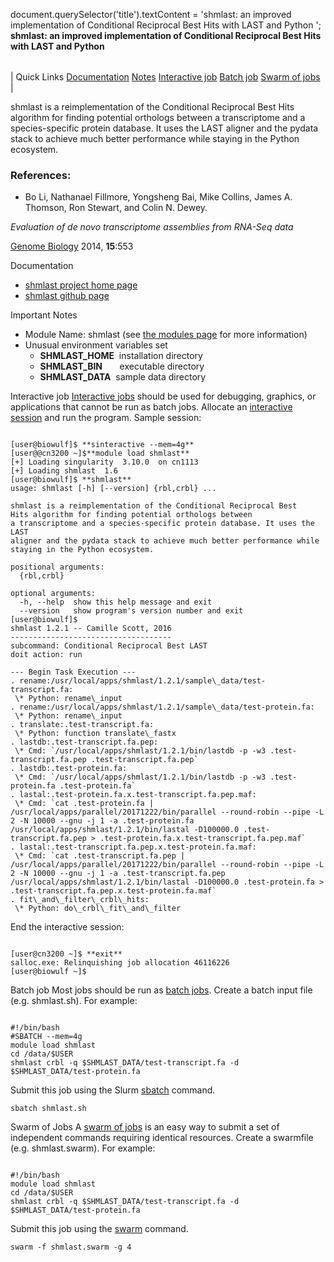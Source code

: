 

document.querySelector('title').textContent = 'shmlast: an improved implementation of Conditional Reciprocal Best Hits with LAST and Python ';
**shmlast: an improved implementation of Conditional Reciprocal Best Hits with LAST and Python** 


|  |
| --- |
| 
Quick Links
[Documentation](#doc)
[Notes](#notes)
[Interactive job](#int) 
[Batch job](#sbatch) 
[Swarm of jobs](#swarm) 
 |



shmlast is a reimplementation of the Conditional Reciprocal Best Hits algorithm for finding potential orthologs between a transcriptome and a species-specific protein database. It uses the LAST aligner and the pydata stack to achieve much better performance while staying in the Python ecosystem.



### References:


* Bo Li, Nathanael Fillmore, Yongsheng Bai, Mike Collins, James A. Thomson, Ron Stewart, and Colin N. Dewey.   

 *Evaluation of de novo transcriptome assemblies from RNA-Seq data*  

[Genome Biology](https://genomebiology.biomedcentral.com/articles/10.1186/s13059-014-0553-5)  2014, **15**:553


Documentation
* [shmlast project home page](https://pypi.org/project/shmlast/)
* [shmlast github page](https://github.com/camillescott/shmlast)


Important Notes
* Module Name: shmlast (see [the modules page](https://hpc.nih.gov/apps/modules.html) for more information)
* Unusual environment variables set
	+ **SHMLAST\_HOME**  installation directory
	+ **SHMLAST\_BIN**       executable directory
	+ **SHMLAST\_DATA**  sample data directory



Interactive job
[Interactive jobs](/docs/userguide.html#int) should be used for debugging, graphics, or applications that cannot be run as batch jobs.
Allocate an [interactive session](/docs/userguide.html#int) and run the program. Sample session:



```

[user@biowulf]$ **sinteractive --mem=4g**
[user@@cn3200 ~]$**module load shmlast** 
[+] Loading singularity  3.10.0  on cn1113
[+] Loading shmlast  1.6
[user@biowulf]$ **shmlast**
usage: shmlast [-h] [--version] {rbl,crbl} ...

shmlast is a reimplementation of the Conditional Reciprocal Best
Hits algorithm for finding potential orthologs between
a transcriptome and a species-specific protein database. It uses the LAST
aligner and the pydata stack to achieve much better performance while staying in the Python ecosystem. 

positional arguments:
  {rbl,crbl}

optional arguments:
  -h, --help  show this help message and exit
  --version   show program's version number and exit
[user@biowulf]$ 
shmlast 1.2.1 -- Camille Scott, 2016
------------------------------------
subcommand: Conditional Reciprocal Best LAST
doit action: run

--- Begin Task Execution ---
. rename:/usr/local/apps/shmlast/1.2.1/sample\_data/test-transcript.fa:
 \* Python: rename\_input
. rename:/usr/local/apps/shmlast/1.2.1/sample\_data/test-protein.fa:
 \* Python: rename\_input
. translate:.test-transcript.fa:
 \* Python: function translate\_fastx
. lastdb:.test-transcript.fa.pep:
 \* Cmd: `/usr/local/apps/shmlast/1.2.1/bin/lastdb -p -w3 .test-transcript.fa.pep .test-transcript.fa.pep`
. lastdb:.test-protein.fa:
 \* Cmd: `/usr/local/apps/shmlast/1.2.1/bin/lastdb -p -w3 .test-protein.fa .test-protein.fa`
. lastal:.test-protein.fa.x.test-transcript.fa.pep.maf:
 \* Cmd: `cat .test-protein.fa | /usr/local/apps/parallel/20171222/bin/parallel --round-robin --pipe -L 2 -N 10000 --gnu -j 1 -a .test-protein.fa /usr/local/apps/shmlast/1.2.1/bin/lastal -D100000.0 .test-transcript.fa.pep > .test-protein.fa.x.test-transcript.fa.pep.maf`
. lastal:.test-transcript.fa.pep.x.test-protein.fa.maf:
 \* Cmd: `cat .test-transcript.fa.pep | /usr/local/apps/parallel/20171222/bin/parallel --round-robin --pipe -L 2 -N 10000 --gnu -j 1 -a .test-transcript.fa.pep /usr/local/apps/shmlast/1.2.1/bin/lastal -D100000.0 .test-protein.fa > .test-transcript.fa.pep.x.test-protein.fa.maf`
. fit\_and\_filter\_crbl\_hits:
 \* Python: do\_crbl\_fit\_and\_filter

```

End the interactive session:

```

[user@cn3200 ~]$ **exit**
salloc.exe: Relinquishing job allocation 46116226
[user@biowulf ~]$

```

Batch job
Most jobs should be run as [batch jobs](/docs/userguide.html#submit).
Create a batch input file (e.g. shmlast.sh). For example:



```

#!/bin/bash
#SBATCH --mem=4g
module load shmlast
cd /data/$USER         
shmlast crbl -q $SHMLAST_DATA/test-transcript.fa -d  $SHMLAST_DATA/test-protein.fa     

```

Submit this job using the Slurm [sbatch](/docs/userguide.html) command.



```
sbatch shmlast.sh 
```

Swarm of Jobs 
A [swarm of jobs](/apps/swarm.html) is an easy way to submit a set of independent commands requiring identical resources.
Create a swarmfile (e.g. shmlast.swarm). For example:



```

#!/bin/bash
module load shmlast
cd /data/$USER
shmlast crbl -q $SHMLAST_DATA/test-transcript.fa -d  $SHMLAST_DATA/test-protein.fa

```

Submit this job using the [swarm](/apps/swarm.html) command.



```
swarm -f shmlast.swarm -g 4
```





